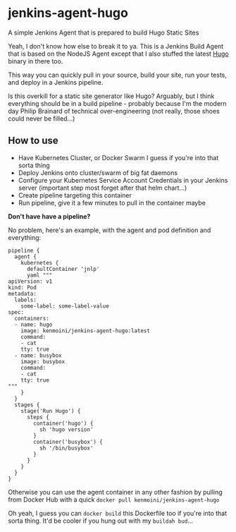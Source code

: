 # jenkins-agent-hugo

A simple Jenkins Agent that is prepared to build Hugo Static Sites

Yeah, I don't know how else to break it to ya.  This is a Jenkins Build Agent that is based on the NodeJS Agent except that I also stuffed the latest [Hugo](https://gohugo.io/) binary in there too.

This way you can quickly pull in your source, build your site, run your tests, and deploy in a Jenkins pipeline.

Is this overkill for a static site generator like Hugo?  Arguably, but I think everything should be in a build pipeline - probably because I'm the modern day Philip Brainard of technical over-engineering (not really, those shoes could never be filled...)

## How to use

- Have Kubernetes Cluster, or Docker Swarm I guess if you're into that sorta thing
- Deploy Jenkins onto cluster/swarm of big fat daemons
- Configure your Kubernetes Service Account Credentials in your Jenkins server (important step most forget after that helm chart...)
- Create pipeline targeting this container
- Run pipeline, give it a few minutes to pull in the container maybe

**Don't have have a pipeline?**

No problem, here's an example, with the agent and pod definition and everything:

```
pipeline {
  agent {
    kubernetes {
      defaultContainer 'jnlp'
      yaml """
apiVersion: v1
kind: Pod
metadata:
  labels:
    some-label: some-label-value
spec:
  containers:
  - name: hugo
    image: kenmoini/jenkins-agent-hugo:latest
    command:
    - cat
    tty: true
  - name: busybox
    image: busybox
    command:
    - cat
    tty: true
"""
    }
  }
  stages {
    stage('Run Hugo') {
      steps {
        container('hugo') {
          sh 'hugo version'
        }
        container('busybox') {
          sh '/bin/busybox'
        }
      }
    }
  }
}
```

Otherwise you can use the agent container in any other fashion by pulling from Docker Hub with a quick ``docker pull kenmoini/jenkins-agent-hugo``

Oh yeah, I guess you can ``docker build`` this Dockerfile too if you're into that sorta thing.  It'd be cooler if you hung out with my ``buildah bud``...
